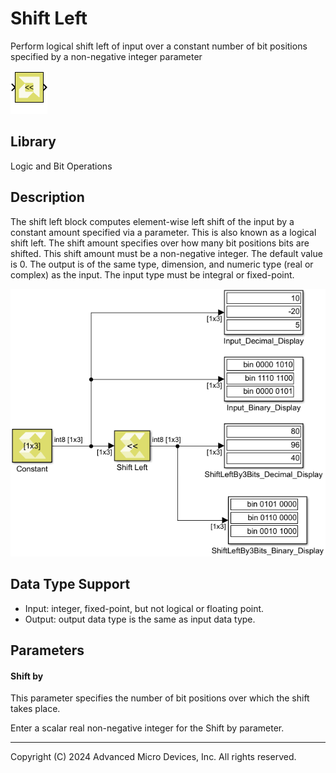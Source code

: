 # Shift Left

Perform logical shift left of input over a constant number of bit
positions specified by a non-negative integer parameter

![](./Images/block.png)

## Library

Logic and Bit Operations

## Description

The shift left block computes element-wise left shift of the input by a
constant amount specified via a parameter. This is also known as a
logical shift left. The shift amount specifies over how many bit
positions bits are shifted. This shift amount must be a non-negative
integer. The default value is 0. The output is of the same type,
dimension, and numeric type (real or complex) as the input. The input
type must be integral or fixed-point.


![](./Images/noa1532106955929.png)

## Data Type Support

- Input: integer, fixed-point, but not logical or floating point.
- Output: output data type is the same as input data type.

## Parameters

#### Shift by
This parameter specifies the number of bit positions over which the
shift takes place.

Enter a scalar real non-negative integer for the Shift by parameter.

--------------
Copyright (C) 2024 Advanced Micro Devices, Inc.
All rights reserved.
